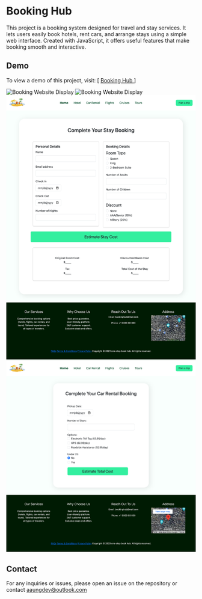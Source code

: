 # Booking Hub

This project is a booking system designed for travel and stay services. It lets users easily book hotels, rent cars, and arrange stays using a simple web interface. Created with JavaScript, it offers useful features that make booking smooth and interactive.

## Demo
To view a demo of this project, visit: [ [Booking Hub ](https://booking-hubio.netlify.app/)]

![Booking Website Display](./readme-images/home.png)
![Booking Website Display](./readme-images/hotel.png)
![Booking Website Display](./readme-images/booking.png)
![Booking Website Display](./readme-images/car-rental.png)

## Contact
For any inquiries or issues, please open an issue on the repository or contact aaungdev@outlook.com
